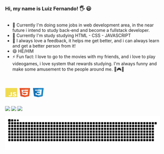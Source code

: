 ### Hi, my name is Luiz Fernando! 🖐️ 😃
##



- 🔭 Currently I'm doing some jobs in web development area, in the near future i intend to study back-end and become a fullstack developer.
- 🌱 Currently I'm study studying HTML - CSS - JAVASCRIPT
- 💬 I always love a feedback, it helps me get better, and i can always learn and get a better person from it!
- 😄 HE/HIM
- ⚡ Fun fact: I love to go to the movies with my friends, and i love to play videogames, i love system that rewards studying. I'm always funny and make some amusement to the people around me. 🤡🎮🤠

##

  <div style="display: inline_block"><br>
  <img align="center" alt="Rafa-Js" height="30" width="40" src="https://raw.githubusercontent.com/devicons/devicon/master/icons/javascript/javascript-plain.svg">
  <img align="center" alt="Rafa-HTML" height="30" width="40" src="https://raw.githubusercontent.com/devicons/devicon/master/icons/html5/html5-original.svg">
  <img align="center" alt="Rafa-CSS" height="30" width="40" src="https://raw.githubusercontent.com/devicons/devicon/master/icons/css3/css3-original.svg">
  </div>
  
  ##
  
   
<div> 
<a href="https://instagram.com/luiz_rei123" target="_blank"><img src="https://img.shields.io/badge/-Instagram-%23E4405F?style=for-the-badge&logo=instagram&logoColor=white" target="_blank"></a>
<a href = "mailto:luizfernando.cg@hotmail.com"><img src="https://img.shields.io/badge/Microsoft_Outlook-0078D4?style=for-the-badge&logo=microsoft-outlook&logoColor=white" target="_blank"></a>
<a href="https://www.linkedin.com/in/luiz-fernando-pinto-de-souza-verly-do-nascimento-551513231" target="_blank"><img src="https://img.shields.io/badge/-LinkedIn-%230077B5?style=for-the-badge&logo=linkedin&logoColor=white" target="_blank"></a> 
 
 ![Snake animation](https://github.com/Luizfpsvn/Luizfpsvn/blob/output/github-contribution-grid-snake.svg)
  
 
</div>

